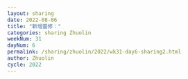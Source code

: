 ```yaml
---
layout: sharing
date: 2022-08-06
title: "新增靈修："
categories: sharing Zhuolin
weekNum: 31
dayNum: 6
permalink: /sharing/zhuolin/2022/wk31-day6-sharing2.html
author: Zhuolin
cycle: 2022
---  
```

